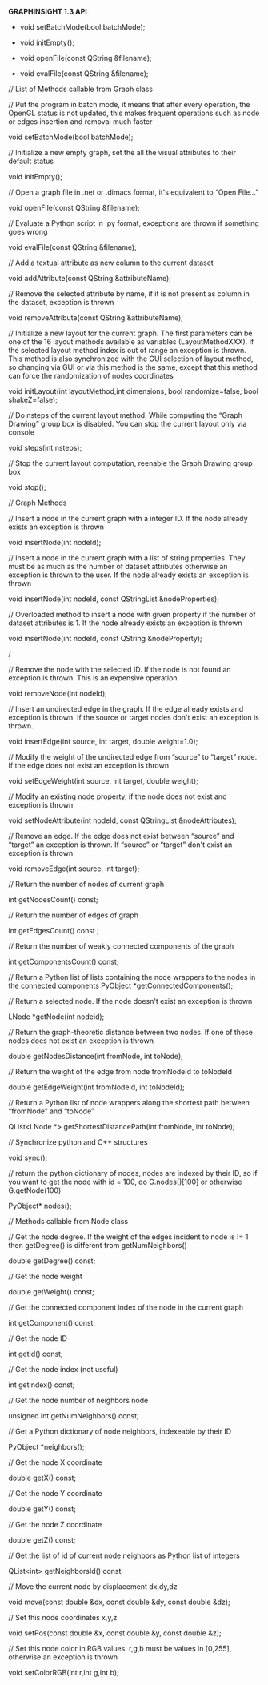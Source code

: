 **GRAPHINSIGHT 1.3 API**

-   void setBatchMode(bool batchMode);

-   void initEmpty();

-   void openFile(const QString &filename);

-   void evalFile(const QString &filename);

// List of Methods callable from Graph class

// Put the program in batch mode, it means that after every operation,
the OpenGL status is not updated, this makes frequent operations such as
node or edges insertion and removal much faster

void setBatchMode(bool batchMode);

// Initialize a new empty graph, set the all the visual attributes to
their default status

void initEmpty();

// Open a graph file in .net or .dimacs format, it's equivalent to “Open
File...”

void openFile(const QString &filename);

// Evaluate a Python script in .py format, exceptions are thrown if
something goes wrong

void evalFile(const QString &filename);

// Add a textual attribute as new column to the current dataset

void addAttribute(const QString &attributeName);

// Remove the selected attribute by name, if it is not present as column
in the dataset, exception is thrown

void removeAttribute(const QString &attributeName);

// Initialize a new layout for the current graph. The first parameters
can be one of the 16 layout methods available as variables
(LayoutMethodXXX). If the selected layout method index is out of range
an exception is thrown. This method is also synchronized with the GUI
selection of layout method, so changing via GUI or via this method is
the same, except that this method can force the randomization of nodes
coordinates

void initLayout(int layoutMethod,int dimensions, bool randomize=false,
bool shakeZ=false);

// Do nsteps of the current layout method. While computing the “Graph
Drawing” group box is disabled. You can stop the current layout only via
console

void steps(int nsteps);

// Stop the current layout computation, reenable the Graph Drawing group
box

void stop();

// Graph Methods

// Insert a node in the current graph with a integer ID. If the node
already exists an exception is thrown

void insertNode(int nodeId);

// Insert a node in the current graph with a list of string properties.
They must be as much as the number of dataset attributes otherwise an
exception is thrown to the user. If the node already exists an exception
is thrown

void insertNode(int nodeId, const QStringList &nodeProperties);

// Overloaded method to insert a node with given property if the number
of dataset attributes is 1. If the node already exists an exception is
thrown

void insertNode(int nodeId, const QString &nodeProperty);

/

// Remove the node with the selected ID. If the node is not found an
exception is thrown. This is an expensive operation.

void removeNode(int nodeId);

// Insert an undirected edge in the graph. If the edge already exists
and exception is thrown. If the source or target nodes don't exist an
exception is thrown.

void insertEdge(int source, int target, double weight=1.0);

// Modify the weight of the undirected edge from “source” to “target”
node. If the edge does not exist an exception is thrown

void setEdgeWeight(int source, int target, double weight);

// Modify an existing node property, if the node does not exist and
exception is thrown

void setNodeAttribute(int nodeId, const QStringList &nodeAttributes);

// Remove an edge. If the edge does not exist between “source” and
“target” an exception is thrown. If “source” or “target” don't exist an
exception is thrown.

void removeEdge(int source, int target);

// Return the number of nodes of current graph

int getNodesCount() const;

// Return the number of edges of graph

int getEdgesCount() const ;

// Return the number of weakly connected components of the graph

int getComponentsCount() const;

// Return a Python list of lists containing the node wrappers to the
nodes in the connected components PyObject \*getConnectedComponents();

// Return a selected node. If the node doesn't exist an exception is
thrown

LNode \*getNode(int nodeid);

// Return the graph-theoretic distance between two nodes. If one of
these nodes does not exist an exception is thrown

double getNodesDistance(int fromNode, int toNode);

// Return the weight of the edge from node fromNodeId to toNodeId

double getEdgeWeight(int fromNodeId, int toNodeId);

// Return a Python list of node wrappers along the shortest path between
“fromNode” and “toNode”

QList&lt;LNode \*&gt; getShortestDistancePath(int fromNode, int toNode);

// Synchronize python and C++ structures

void sync();

// return the python dictionary of nodes, nodes are indexed by their ID,
so if you want to get the node with id = 100, do G.nodes()\[100\] or
otherwise G.getNode(100)

PyObject\* nodes();

// Methods callable from Node class

// Get the node degree. If the weight of the edges incident to node is
!= 1 then getDegree() is different from getNumNeighbors()

double getDegree() const;

// Get the node weight

double getWeight() const;

// Get the connected component index of the node in the current graph

int getComponent() const;

// Get the node ID

int getId() const;

// Get the node index (not useful)

int getIndex() const;

// Get the node number of neighbors node

unsigned int getNumNeighbors() const;

// Get a Python dictionary of node neighbors, indexeable by their ID

PyObject \*neighbors();

// Get the node X coordinate

double getX() const;

// Get the node Y coordinate

double getY() const;

// Get the node Z coordinate

double getZ() const;

// Get the list of id of current node neighbors as Python list of
integers

QList&lt;int&gt; getNeighborsId() const;

// Move the current node by displacement dx,dy,dz

void move(const double &dx, const double &dy, const double &dz);

// Set this node coordinates x,y,z

void setPos(const double &x, const double &y, const double &z);

// Set this node color in RGB values. r,g,b must be values in \[0,255\],
otherwise an exception is thrown

void setColorRGB(int r,int g,int b);
